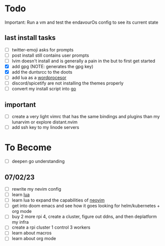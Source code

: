 # Todo

Important: Run a vm and test the endavourOs config to see its current state

## last install tasks

- [ ] twitter-emoji asks for prompts
- [ ] post install still contains user prompts
- [ ] lvim doesn't install and is generally a pain in the but to first get started
- [x] add gpg (NOTE: generates the gpg key)
- [x] add the duntsrcc to the doots
- [ ] add lua as a [wordprocesor](https://www.reddit.com/r/neovim/comments/rz4yxj/using_neovim_and_lua_as_a_wordprocessor/)
- [ ] discord/spicetify are not installing the themes properly
- [ ] convert my install script into [ go ](https://stackoverflow.com/questions/6182369/exec-a-shell-command-in-go)

## important

- [ ] create a very light vimrc that has the same bindings and plugins than my lunarvim or explore distant.nvim
- [ ] add ssh key to my linode servers

# To Become

- [ ] deepen go understanding

## 07/02/23

- [ ] rewrite my nevim config
- [ ] learn [ lua ](https://www.reddit.com/r/lua/comments/9gotqd/beginner_projet_ideas_in_lua/)
- [ ] learn lua to expand the capabilities of [ neovim ](https://github.com/nanotee/nvim-lua-guide)
- [ ] get into doom emacs and see how it goes looking for helm/kubernetes + org mode
- [ ] buy 2 more rpi 4, create a cluster, figure out ddns, and then deplatform my infra
- [ ] create a rpi cluster 1 control 3 workers
- [ ] learn about macros
- [ ] learn about org mode

